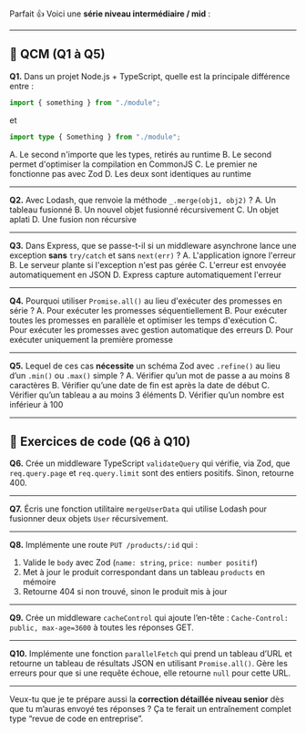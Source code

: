 Parfait 👍
Voici une **série niveau intermédiaire / mid** :

---

## 🧠 QCM (Q1 à Q5)

**Q1.**
Dans un projet Node.js + TypeScript, quelle est la principale différence entre :

```ts
import { something } from "./module";
```

et

```ts
import type { Something } from "./module";
```

A. Le second n'importe que les types, retirés au runtime
B. Le second permet d'optimiser la compilation en CommonJS
C. Le premier ne fonctionne pas avec Zod
D. Les deux sont identiques au runtime

---

**Q2.**
Avec Lodash, que renvoie la méthode `_.merge(obj1, obj2)` ?
A. Un tableau fusionné
B. Un nouvel objet fusionné récursivement
C. Un objet aplati
D. Une fusion non récursive

---

**Q3.**
Dans Express, que se passe-t-il si un middleware asynchrone lance une exception **sans** `try/catch` et sans `next(err)` ?
A. L'application ignore l'erreur
B. Le serveur plante si l'exception n'est pas gérée
C. L'erreur est envoyée automatiquement en JSON
D. Express capture automatiquement l'erreur

---

**Q4.**
Pourquoi utiliser `Promise.all()` au lieu d'exécuter des promesses en série ?
A. Pour exécuter les promesses séquentiellement
B. Pour exécuter toutes les promesses en parallèle et optimiser les temps d'exécution
C. Pour exécuter les promesses avec gestion automatique des erreurs
D. Pour exécuter uniquement la première promesse

---

**Q5.**
Lequel de ces cas **nécessite** un schéma Zod avec `.refine()` au lieu d’un `.min()` ou `.max()` simple ?
A. Vérifier qu’un mot de passe a au moins 8 caractères
B. Vérifier qu’une date de fin est après la date de début
C. Vérifier qu’un tableau a au moins 3 éléments
D. Vérifier qu’un nombre est inférieur à 100

---

## 🧪 Exercices de code (Q6 à Q10)

**Q6.**
Crée un middleware TypeScript `validateQuery` qui vérifie, via Zod, que `req.query.page` et `req.query.limit` sont des entiers positifs. Sinon, retourne 400.

---

**Q7.**
Écris une fonction utilitaire `mergeUserData` qui utilise Lodash pour fusionner deux objets `User` récursivement.

---

**Q8.**
Implémente une route `PUT /products/:id` qui :

1. Valide le `body` avec Zod (`name: string`, `price: number positif`)
2. Met à jour le produit correspondant dans un tableau `products` en mémoire
3. Retourne 404 si non trouvé, sinon le produit mis à jour

---

**Q9.**
Crée un middleware `cacheControl` qui ajoute l’en-tête :
`Cache-Control: public, max-age=3600` à toutes les réponses GET.

---

**Q10.**
Implémente une fonction `parallelFetch` qui prend un tableau d’URL et retourne un tableau de résultats JSON en utilisant `Promise.all()`. Gère les erreurs pour que si une requête échoue, elle retourne `null` pour cette URL.

---

Veux-tu que je te prépare aussi la **correction détaillée niveau senior** dès que tu m’auras envoyé tes réponses ?
Ça te ferait un entraînement complet type “revue de code en entreprise”.

